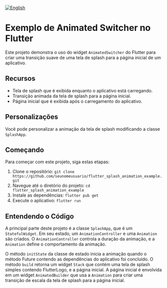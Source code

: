 [![English](https://img.shields.io/badge/Language-English-blue.svg)](./README.md)

# Exemplo de Animated Switcher no Flutter

Este projeto demonstra o uso do widget `AnimatedSwitcher` do Flutter para criar uma transição suave de uma tela de splash para a página inicial de um aplicativo.

## Recursos

- Tela de splash que é exibida enquanto o aplicativo está carregando.
- Transição animada da tela de splash para a página inicial.
- Página inicial que é exibida após o carregamento do aplicativo.

## Personalizações

Você pode personalizar a animação da tela de splash modificando a classe `SplashApp`.

## Começando

Para começar com este projeto, siga estas etapas:

1. Clone o repositório: `git clone https://github.com/seunomeusuario/flutter_splash_animation_example.git`
2. Navegue até o diretório do projeto: `cd flutter_splash_animation_example`
3. Instale as dependências: `flutter pub get`
4. Execute o aplicativo: `flutter run`

## Entendendo o Código

A principal parte deste projeto é a classe `SplashApp`, que é um `StatefulWidget`. Em seu estado, um `AnimationController` e uma `Animation` são criados. O `AnimationController` controla a duração da animação, e a `Animation` define o comportamento da animação.

O método `initState` da classe de estado inicia a animação quando o método Future contendo as dependências do aplicativo foi concluído. O método `build` retorna um widget `Stack` que contém uma tela de splash simples contendo FlutterLogo, e a página inicial. A página inicial é envolvida em um widget `AnimatedBuilder` que usa a `Animation` para criar uma transição de escala da tela de splash para a página inicial.